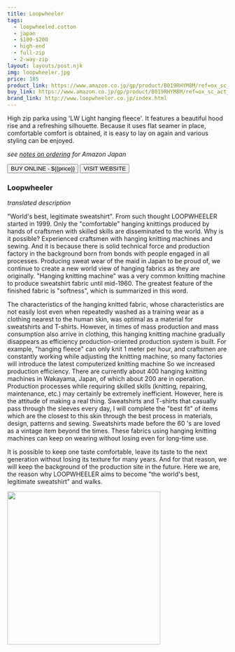 ```yaml
---
title: Loopwheeler 
tags:
  - loopwheeled.cotton
  - japan
  - $100-$200 
  - high-end 
  - full-zip
  - 2-way-zip
layout: layouts/post.njk
img: loopwheeler.jpg
price: 185
product_link: https://www.amazon.co.jp/gp/product/B019RHYM8M/ref=ox_sc_act_title_1?smid=AN1VRQENFRJN5&psc=1
buy_link: https://www.amazon.co.jp/gp/product/B019RHYM8M/ref=ox_sc_act_title_1?smid=AN1VRQENFRJN5&psc=1
brand_link: http://www.loopwheeler.co.jp/index.html   
---
```

<div class="col col-sm-8">

<p>
High zip parka using 'LW Light hanging fleece'. It features a beautiful hood rise and a refreshing silhouette. Because it uses flat seamer in place, comfortable comfort is obtained, it is easy to lay on again and various styling can be enjoyed.

<i>see <a href="/ordering/">notes on ordering</a> for Amazon Japan</i>
</p>       
<p>
    <a href='{{buy_link}}'><button class="button-primary-outlined button-round">BUY ONLINE - ${{price}}</button></a>
    <a href='{{brand_link}}'><button class="button-primary-outlined button-round">VISIT WEBSITE</button></a>
</p>

### Loopwheeler

<p><i>translated description</i></p>

<p>"World's best, legitimate sweatshirt". From such thought LOOPWHEELER started in 1999. Only the "comfortable" hanging knittings produced by hands of craftsmen with skilled skills are disseminated to the world. Why is it possible? Experienced craftsmen with hanging knitting machines and sewing. And it is because there is solid technical force and production factory in the background born from bonds with people engaged in all processes. Producing sweat wear of the maid in Japan to be proud of, we continue to create a new world view of hanging fabrics as they are originally. "Hanging knitting machine" was a very common knitting machine to produce sweatshirt fabric until mid-1960. The greatest feature of the finished fabric is "softness", which is summarized in this word. 

The characteristics of the hanging knitted fabric, whose characteristics are not easily lost even when repeatedly washed as a training wear as a clothing nearest to the human skin, was optimal as a material for sweatshirts and T-shirts. However, in times of mass production and mass consumption also arrive in clothing, this hanging knitting machine gradually disappears as efficiency production-oriented production system is built. For example, "hanging fleece" can only knit 1 meter per hour, and craftsmen are constantly working while adjusting the knitting machine, so many factories will introduce the latest computerized knitting machine So we increased production efficiency. There are currently about 400 hanging knitting machines in Wakayama, Japan, of which about 200 are in operation. Production processes while requiring skilled skills (knitting, repairing, maintenance, etc.) may certainly be extremely inefficient. However, here is the attitude of making a real thing. Sweatshirts and T-shirts that casually pass through the sleeves every day, I will complete the "best fit" of items which are the closest to this skin through the best process in materials, design, patterns and sewing. Sweatshirts made before the 60 's are loved as a vintage item beyond the times. These fabrics using hanging knitting machines can keep on wearing without losing even for long-time use. 

It is possible to keep one taste comfortable, leave its taste to the next generation without losing its texture for many years. And for that reason, we will keep the background of the production site in the future. Here we are, the reason why LOOPWHEELER aims to become "the world's best, legitimate sweatshirt" and walks.</p>
</div>

<div class="col col-sm-4 float-right">
        <img src='/img/{{img}}' height='350' class="float-left">
</div>